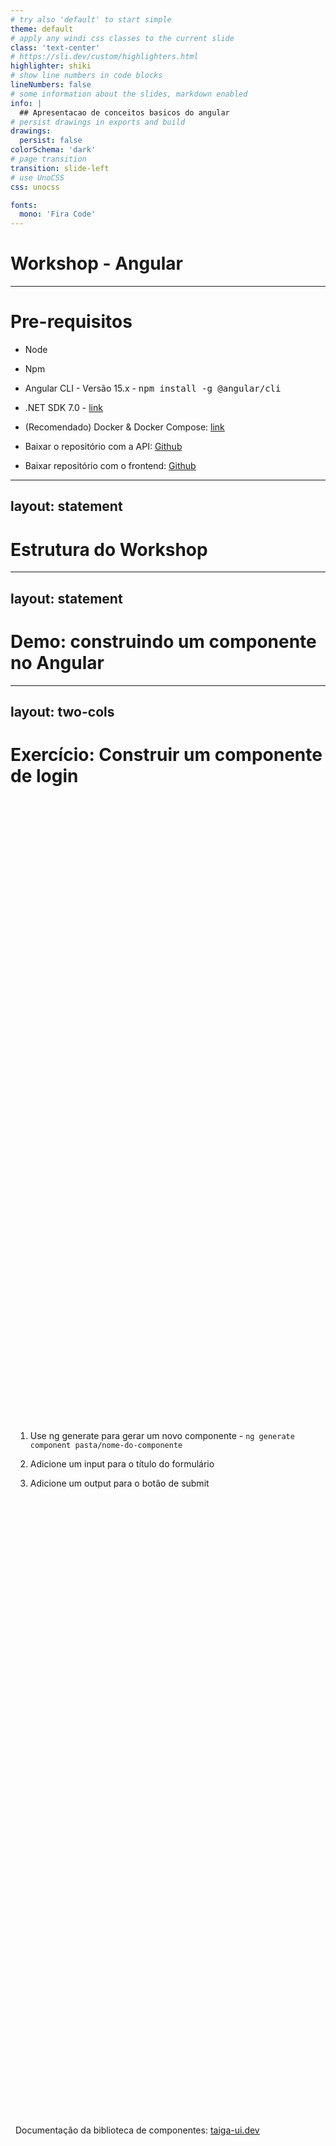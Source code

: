 ```yaml
---
# try also 'default' to start simple
theme: default
# apply any windi css classes to the current slide
class: 'text-center'
# https://sli.dev/custom/highlighters.html
highlighter: shiki
# show line numbers in code blocks
lineNumbers: false
# some information about the slides, markdown enabled
info: |
  ## Apresentacao de conceitos basicos do angular
# persist drawings in exports and build
drawings:
  persist: false
colorSchema: 'dark'
# page transition
transition: slide-left
# use UnoCSS
css: unocss

fonts:
  mono: 'Fira Code'
---
```


# <carbon-logo-angular color="red" /> Workshop - Angular <carbon-logo-angular color="red" />


<!--
The last comment block of each slide will be treated as slide notes. It will be visible and editable in Presenter Mode along with the slide. [Read more in the docs](https://sli.dev/guide/syntax.html#notes)
-->

---

# Pre-requisitos

- Node
- Npm
- Angular CLI - Versão 15.x - <tt>npm install -g @angular/cli</tt>
- .NET SDK 7.0 - [link](https://dotnet.microsoft.com/en-us/download/dotnet/7.0)
- (Recomendado) Docker & Docker Compose: [link](https://docs.docker.com/desktop/install/windows-install/)

- Baixar o repositório com a API: [Github](https://github.com/Yuri-Jordan/Asp-net-web-api-template)
- Baixar repositório com o frontend: [Github](https://github.com/edujtm/rent-cars-app)

---
layout: statement
---

# Estrutura do Workshop

---
layout: statement
---

<h1> 
Demo: construindo um componente no Angular
</h1>


<!--
Teste
-->

<!--
Here is another comment.
-->

---
layout: two-cols
---

# Exercício: Construir um componente de login

<div class="left-side">

1. Use ng generate para gerar um novo componente - <code>ng generate component pasta/nome-do-componente</code>

2. Adicione um input para o título do formulário

3. Adicione um output para o botão de submit

Documentação da biblioteca de componentes: [taiga-ui.dev](https://taiga-ui.dev/)

</div>

::right::

<div>

<span class="branch">Branch do exercício: exercise/1-components</span>
</div>

<div class="right-side">
Objetivo final

<img src="/imgs/exercise-1-final.png" />

<br/>

- Dica: O ng generate tem como pasta raiz a pasta <tt>./src/app</tt> (não é a pasta raiz do projeto).
</div>


<style>
.left-side {
  height: 80%;
  padding: 8px;
  display: flex;
  flex-direction: column;
  justify-content: space-evenly;
}

.right-side {
  height: 90%;
  padding: 30px;
  display: flex;
  flex-direction: column;
  justify-content: center; 
  align-items: center;
}

.right-side img {
  max-width: 300px;
}

.branch {
  color: lightgreen;
  font-weight: bold;
  font-size: 1.2em;
}
</style>

---
layout: statement
---

# Demo: Gerenciando Formulários no Angular

---
layout: two-cols
---

# Exercício: Criando FormGroup para o formulário de login


1. Crie um FormGroup para representar o campos do formulário de login

No formulário de registro de usuário:

1. Implemente um validador customizado para validar numero de telefone no formulário de registro

2. Implemente um validador customizado para validar que a senha deve ter:
   - pelo menos um digito
   - pelo menos um caracter maiúsculo
   - pelo menos um caracter minúsculo

::right::

<div>

<span class="branch">Branch do exercício: exercise/2-forms</span>
</div>

Para trocar de branch:

```bash
git add .
git stash
git checkout exercise/2-forms
```

Documentação:
  - FormGroup: [link](https://angular.io/guide/reactive-forms)
  - Custom Validators: [link](https://angular.io/guide/form-validation#defining-custom-validators)

<style>
.branch {
  color: lightgreen;
  font-weight: bold;
  font-size: 1.2em;
}


</style>



---
layout: statement
---

# Refatoração para módulos

---
layout: statement
---

# Demo: submetendo o formulário de registro

---
layout: two-cols
---

# Exercício: Submetendo o formulário de login

1. Utilize o HttpClient para submeter o formulário de login para a API

2. Salve as tokens de acesso no localStorage

3. Use o Router para redirecionar o usuário para a página de bookings

::right::

<div>

<span class="branch">Branch do exercício: exercise/3-httpclient</span>
</div>

Para trocar de branch:

```bash
git add .
git stash
git checkout exercise/3-httpclient
```

Documentação:
  - HttpClient - [link](https://angular.io/guide/http)
  - Router - [link](https://angular.io/api/router/Router#navigatebyurl)

<style>
.branch {
  color: lightgreen;
  font-weight: bold;
  font-size: 1.2em;
}
</style>

--- 
layout: statement
--- 

# Demo: criando service para tela de bookings

---
layout: two-cols
---

# Exercício: service para listagem de veículos

- Crie um service para listagem de veículos

- Registre o service no módulo específico

- Crie um BehaviorSubject para armazenar o resultado da requisição

- Associe o behaviorsubject ao template, associando-o à uma variável do componente ou usando o pipe async

::right::


<div>

<span class="branch">Branch do exercício: exercise/4-services</span>
</div>

Para trocar de branch:

```bash
git add .
git stash
git checkout exercise/4-services
```

Documentação:
  - AsyncPipe: [link](https://angular.io/guide/reactive-forms)

<style>
.branch {
  color: lightgreen;
  font-weight: bold;
  font-size: 1.2em;
}
</style>

---
layout: statement
---

# Demo: Criando HTTP interceptor

---
layout: two-cols
---

# Exercício: Crie um interceptor de token de autorização

<div class="right-side">
Crie um interceptor que obtem a token do local storage e adiciona
à requisição.

```ts
@Injectable()
export class UnauthorizedInterceptor implements HttpInterceptor {

  intercept(request: HttpRequest<any>, next: HttpHandler): Observable<HttpEvent<any>> {
    return next.handle(request);
  }
}
```

Dica: 
a classe HttpRequest é imutável. Para modificá-la é necessário
usar o método `HttpRequest.clone()` passando um dicionário com
as propriedades que serão alteradas
</div>

::right::

<div>

<span class="branch">Branch do exercício: exercise/5-interceptors</span>
</div>

Para trocar de branch:

```bash
git add .
git stash
git checkout exercise/5-interceptors
```

Documentação:
  - Interceptors: [link](https://angular.io/guide/reactive-forms)
  - HttpRequest: [link](https://angular.io/api/common/http/HttpRequest#description)

<style>
.right-side {
  padding: 0px 10px;
}

.branch {
  color: lightgreen;
  font-weight: bold;
  font-size: 1.2em;
}
</style>
